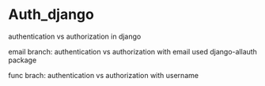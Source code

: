 # Auth_django

authentication vs authorization in django

email branch: authentication vs authorization with email
  used django-allauth package

func brach: authentication vs authorization with username
  
